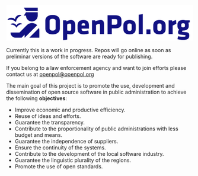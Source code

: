 ![OpenPol.org](https://github.com/openpol-org/OpenPol/blob/master/images/OpenPol.org128.png?raw=true "OpenPol.org")

Currently this is a work in progress. Repos will go online as soon as preliminar versions of the software are ready for publishing.

If you belong to a law enforcement agency and want to join efforts please contact us at openpol@openpol.org

The main goal of this project is to promote the use, development and dissemination of open source software in public administration to achieve the following **objectives**:

* Improve economic and productive efficiency.
* Reuse of ideas and efforts.
* Guarantee the transparency.
* Contribute to the proportionality of public administrations with less budget and means.
* Guarantee the independence of suppliers.
* Ensure the continuity of the systems.
* Contribute to the development of the local software industry.
* Guarantee the linguistic plurality of the regions.
* Promote the use of open standards.


